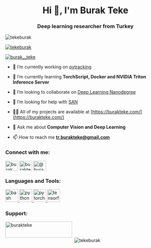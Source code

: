 <h1 align="center">Hi 👋, I'm Burak Teke</h1>
<h3 align="center">Deep learning researcher from Turkey</h3>

<p align="left"> <img src="https://komarev.com/ghpvc/?username=tekeburak&label=Profile%20views&color=0e75b6&style=flat" alt="tekeburak" /> </p>

<p align="left"> <a href="https://github.com/ryo-ma/github-profile-trophy"><img src="https://github-profile-trophy.vercel.app/?username=tekeburak" alt="tekeburak" /></a> </p>

<p align="left"> <a href="https://twitter.com/burak__teke" target="blank"><img src="https://img.shields.io/twitter/follow/burak__teke?logo=twitter&style=for-the-badge" alt="burak__teke" /></a> </p>

- 🔭 I’m currently working on [pytracking](https://github.com/visionml/pytracking)

- 🌱 I’m currently learning **TorchScript, Docker and NVIDIA Triton Inference Server**

- 👯 I’m looking to collaborate on [Deep Learning Nanodegree](https://github.com/udacity/deep-learning-v2-pytorch)

- 🤝 I’m looking for help with [SAN](https://github.com/daitao/SAN)

- 👨‍💻 All of my projects are available at [https://burakteke.com/](https://burakteke.com/)

- 💬 Ask me about **Computer Vision and Deep Learning**

- 📫 How to reach me **tr.burakteke@gmail.com**

<h3 align="left">Connect with me:</h3>
<p align="left">
<a href="https://twitter.com/burak__teke" target="blank"><img align="center" src="https://cdn.jsdelivr.net/npm/simple-icons@3.0.1/icons/twitter.svg" alt="burak__teke" height="30" width="40" /></a>
<a href="https://linkedin.com/in/burakteke" target="blank"><img align="center" src="https://cdn.jsdelivr.net/npm/simple-icons@3.0.1/icons/linkedin.svg" alt="burakteke" height="30" width="40" /></a>
<a href="https://medium.com/@burakteke" target="blank"><img align="center" src="https://cdn.jsdelivr.net/npm/simple-icons@3.0.1/icons/medium.svg" alt="@burakteke" height="30" width="40" /></a>
</p>

<h3 align="left">Languages and Tools:</h3>
<p align="left"> <a href="https://www.gnu.org/software/bash/" target="_blank"> <img src="https://www.vectorlogo.zone/logos/gnu_bash/gnu_bash-icon.svg" alt="bash" width="40" height="40"/> </a> <a href="https://www.python.org" target="_blank"> <img src="https://www.vectorlogo.zone/logos/python/python-icon.svg" alt="python" width="40" height="40"/> </a> <a href="https://pytorch.org/" target="_blank"> <img src="https://www.vectorlogo.zone/logos/pytorch/pytorch-icon.svg" alt="pytorch" width="40" height="40"/> </a> <a href="https://www.tensorflow.org" target="_blank"> <img src="https://www.vectorlogo.zone/logos/tensorflow/tensorflow-icon.svg" alt="tensorflow" width="40" height="40"/> </a> </p>

<h3 align="left">Support:</h3>
<p><a href="https://www.buymeacoffee.com/burakteke"> <img align="left" src="https://cdn.buymeacoffee.com/buttons/v2/default-yellow.png" height="50" width="210" alt="burakteke" /></a></p><br><br>

<p>&nbsp;<img align="center" src="https://github-readme-stats.vercel.app/api?username=tekeburak&show_icons=true&locale=en" alt="tekeburak" /></p>
